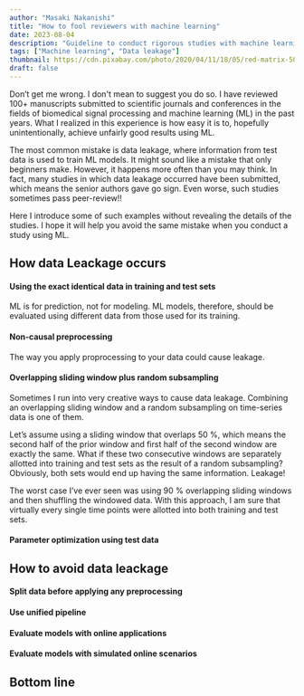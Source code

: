 ```yaml
---
author: "Masaki Nakanishi"
title: "How to fool reviewers with machine learning"
date: 2023-08-04
description: "Guideline to conduct rigorous studies with machine learning"
tags: ["Machine learning", "Data leakage"]
thumbnail: https://cdn.pixabay.com/photo/2020/04/11/18/05/red-matrix-5031496_1280.jpg
draft: false
---
```



<!--more-->


Don’t get me wrong. 
I don't mean to suggest you do so. 
I have reviewed 100+ manuscripts submitted to scientific journals and conferences in the fields of biomedical signal processing and machine learning (ML) in the past years. 
What I realized in this experience is how easy it is to, hopefully unintentionally, achieve unfairly good results using ML. 

The most common mistake is data leakage, where information from test data is used to train ML models. 
It might sound like a mistake that only beginners make.
However, it happens more often than you may think. 
In fact, many studies in which data leakage occurred have been submitted, which means the senior authors gave go sign.
Even worse, such studies sometimes pass peer-review!! 

Here I introduce some of such examples without revealing the details of the studies. 
I hope it will help you avoid the same mistake when you conduct a study using ML.

## How data Leackage occurs

#### Using the exact identical data in training and test sets

ML is for prediction, not for modeling.
ML models, therefore, should be evaluated using different data from those used for its training. 


#### Non-causal preprocessing

The way you apply proprocessing to your data could cause leakage.


#### Overlapping sliding window plus random subsampling 

Sometimes I run into very creative ways to cause data leakage. 
Combining an overlapping sliding window and a random subsampling on time-series data is one of them. 

Let’s assume using a sliding window that overlaps 50 %, which means the second half of the prior window and first half of the second window are exactly the same. 
What if these two consecutive windows are separately allotted into training and test sets as the result of a random subsampling? 
Obviously, both sets would end up having the same information. 
Leakage!

The worst case I’ve ever seen was using 90 % overlapping sliding windows and then shuffling the windowed data. 
With this approach, I am sure that virtually every single time points were allotted into both training and test sets. 

#### Parameter optimization using test data



## How to avoid data leackage


#### Split data before applying any preprocessing


#### Use unified pipeline


#### Evaluate models with online applications


#### Evaluate models with simulated online scenarios


## Bottom line

